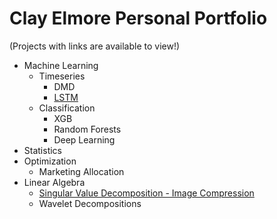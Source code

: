 # Clay Elmore Personal Portfolio

(Projects with links are available to view!)

* Machine Learning
  * Timeseries
    * DMD
    * [LSTM](https://github.com/celmore25/portfolio/blob/master/Notebooks/machine_learning/LSTM_Energy_Prices.ipynb)
  * Classification
    * XGB
    * Random Forests
    * Deep Learning
* Statistics
* Optimization
  * Marketing Allocation
* Linear Algebra
  * [Singular Value Decomposition - Image Compression](https://github.com/celmore25/portfolio/blob/master/Notebooks/linear_algebra/SVD_Image_Compression.ipynb)
  * Wavelet Decompositions